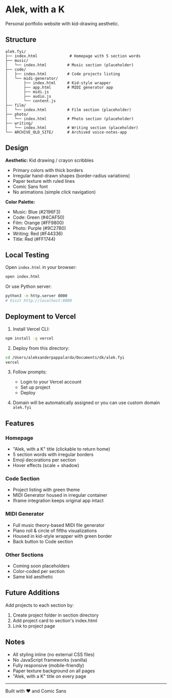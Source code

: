 # Alek, with a K

Personal portfolio website with kid-drawing aesthetic.

## Structure

```
alek.fyi/
├── index.html              # Homepage with 5 section words
├── music/
│   └── index.html         # Music section (placeholder)
├── code/
│   ├── index.html         # Code projects listing
│   └── midi-generator/
│       ├── index.html     # Kid-style wrapper
│       ├── app.html       # MIDI generator app
│       ├── midi.js
│       ├── audio.js
│       └── content.js
├── film/
│   └── index.html         # Film section (placeholder)
├── photo/
│   └── index.html         # Photo section (placeholder)
├── writing/
│   └── index.html         # Writing section (placeholder)
└── ARCHIVE_OLD_SITE/      # Archived voice-notes-app
```

## Design

**Aesthetic:** Kid drawing / crayon scribbles
- Primary colors with thick borders
- Irregular hand-drawn shapes (border-radius variations)
- Paper texture with ruled lines
- Comic Sans font
- No animations (simple click navigation)

**Color Palette:**
- Music: Blue (#2196F3)
- Code: Green (#4CAF50)
- Film: Orange (#FF9800)
- Photo: Purple (#9C27B0)
- Writing: Red (#F44336)
- Title: Red (#FF1744)

## Local Testing

Open `index.html` in your browser:
```bash
open index.html
```

Or use Python server:
```bash
python3 -m http.server 8000
# Visit http://localhost:8000
```

## Deployment to Vercel

1. Install Vercel CLI:
```bash
npm install -g vercel
```

2. Deploy from this directory:
```bash
cd /Users/aleksanderpappalardo/Documents/dk/alek.fyi
vercel
```

3. Follow prompts:
   - Login to your Vercel account
   - Set up project
   - Deploy

4. Domain will be automatically assigned or you can use custom domain `alek.fyi`

## Features

### Homepage
- "Alek, with a K" title (clickable to return home)
- 5 section words with irregular borders
- Emoji decorations per section
- Hover effects (scale + shadow)

### Code Section
- Project listing with green theme
- MIDI Generator housed in irregular container
- Iframe integration keeps original app intact

### MIDI Generator
- Full music theory-based MIDI file generator
- Piano roll & circle of fifths visualizations
- Housed in kid-style wrapper with green border
- Back button to Code section

### Other Sections
- Coming soon placeholders
- Color-coded per section
- Same kid aesthetic

## Future Additions

Add projects to each section by:
1. Create project folder in section directory
2. Add project card to section's index.html
3. Link to project page

## Notes

- All styling inline (no external CSS files)
- No JavaScript frameworks (vanilla)
- Fully responsive (mobile-friendly)
- Paper texture background on all pages
- "Alek, with a K" title on every page

---

Built with ❤️ and Comic Sans
